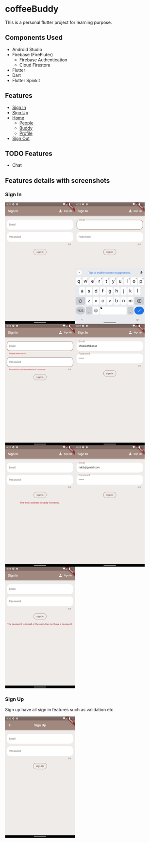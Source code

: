 # coffeeBuddy
This is a personal flutter project for learning purpose.

## Components Used

* Android Studio
* Firebase (FireFluter)
  - Firebase Authentication
  - Cloud Firestore
* Flutter
* Dart
* Flutter Spinkit

## Features

* [Sign In](#sign-in)
* [Sign Up](#sign-up)
* [Home](#home)
  - [People](#people)
  - [Buddy](#buddy)
  - [Profile](#profile)
* [Sign Out](#sign-out)

## TODO Features

* Chat

## Features details with screenshots

### Sign In

<img align="left" src="ss/signIn1.png" width="230" height="400">
<img align="left" src="ss/signIn2.png" width="230" height="400">
<img align="left" src="ss/signIn3.png" width="230" height="400">
<img align="left" src="ss/signIn4.png" width="230" height="400">
<img align="left" src="ss/signIn5.png" width="230" height="400">
<img align="left" src="ss/signIn6.png" width="230" height="400">
<img src="ss/signIn7.png" width="230" height="400">

### Sign Up

Sign up have all sign in features such as validation etc.

<img align="left" src="ss/signUp1.png" width="230" height="400">


